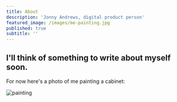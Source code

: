 ```yaml
---
title: About
description: 'Jonny Andrews, digital product person'
featured_image: /images/me-painting.jpg
published: true
subtitle: ''
---
```

## I'll think of something to write about myself soon. 

For now here's a photo of me painting a cabinet:

![painting]({{site.baseurl}}/images/me-painting.jpg)


